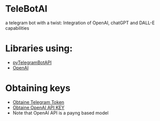 # TeleBotAI
a telegram bot with a twist:
  Integration of OpenAI, chatGPT and DALL-E capabilities

# Libraries using:
* [pyTelegramBotAPI](https://github.com/eternnoir/pyTelegramBotAPI)
* [OpenAI](https://platform.openai.com/docs/api-reference/introduction)


# Obtaining keys
* [Obtaine Telegram Token](https://core.telegram.org/bots#botfather)
* [Obtaine OpenAI API KEY](https://platform.openai.com/account/api-keys)
* Note that OpenAI API is a payng based model
